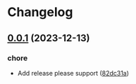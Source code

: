# Changelog

## [0.0.1](https://github.com/2martens/tsw-timetable/compare/v0.0.1...v0.0.1) (2023-12-13)


### chore

* Add release please support ([82dc31a](https://github.com/2martens/tsw-timetable/commit/82dc31aa4abe1f478eb255ef0cb4eea6b1eca35e))

